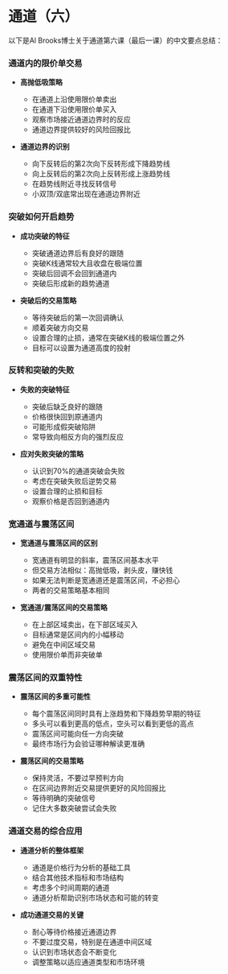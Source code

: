 # 通道（六）

以下是Al Brooks博士关于通道第六课（最后一课）的中文要点总结：

### 通道内的限价单交易
- **高抛低吸策略**
  - 在通道上沿使用限价单卖出
  - 在通道下沿使用限价单买入
  - 观察市场接近通道边界时的反应
  - 通道边界提供较好的风险回报比

- **通道边界的识别**
  - 向下反转后的第2次向下反转形成下降趋势线
  - 向上反转后的第2次向上反转形成上涨趋势线
  - 在趋势线附近寻找反转信号
  - 小双顶/双底常出现在通道边界附近

### 突破如何开启趋势
- **成功突破的特征**
  - 突破通道边界后有良好的跟随
  - 突破K线通常较大且收盘在极端位置
  - 突破后回调不会回到通道内
  - 突破后形成新的趋势通道

- **突破后的交易策略**
  - 等待突破后的第一次回调确认
  - 顺着突破方向交易
  - 设置合理的止损，通常在突破K线的极端位置之外
  - 目标可以设置为通道高度的投射

### 反转和突破的失败
- **失败的突破特征**
  - 突破后缺乏良好的跟随
  - 价格很快回到原通道内
  - 可能形成假突破陷阱
  - 常导致向相反方向的强烈反应

- **应对失败突破的策略**
  - 认识到70%的通道突破会失败
  - 考虑在突破失败后逆势交易
  - 设置合理的止损和目标
  - 观察价格是否回到通道内

### 宽通道与震荡区间
- **宽通道与震荡区间的区别**
  - 宽通道有明显的斜率，震荡区间基本水平
  - 但交易方法相似：高抛低吸，剥头皮，赚快钱
  - 如果无法判断是宽通道还是震荡区间，不必担心
  - 两者的交易策略基本相同

- **宽通道/震荡区间的交易策略**
  - 在上部区域卖出，在下部区域买入
  - 目标通常是区间内的小幅移动
  - 避免在中间区域交易
  - 使用限价单而非突破单

### 震荡区间的双重特性
- **震荡区间的多重可能性**
  - 每个震荡区间同时具有上涨趋势和下降趋势早期的特征
  - 多头可以看到更高的低点，空头可以看到更低的高点
  - 震荡区间可能向任一方向突破
  - 最终市场行为会验证哪种解读更准确

- **震荡区间的交易策略**
  - 保持灵活，不要过早预判方向
  - 在区间边界附近交易提供更好的风险回报比
  - 等待明确的突破信号
  - 记住大多数突破尝试会失败

### 通道交易的综合应用
- **通道分析的整体框架**
  - 通道是价格行为分析的基础工具
  - 结合其他技术指标和市场结构
  - 考虑多个时间周期的通道
  - 通道分析帮助识别市场状态和可能的转变

- **成功通道交易的关键**
  - 耐心等待价格接近通道边界
  - 不要过度交易，特别是在通道中间区域
  - 认识到市场状态会不断变化
  - 调整策略以适应通道类型和市场环境 